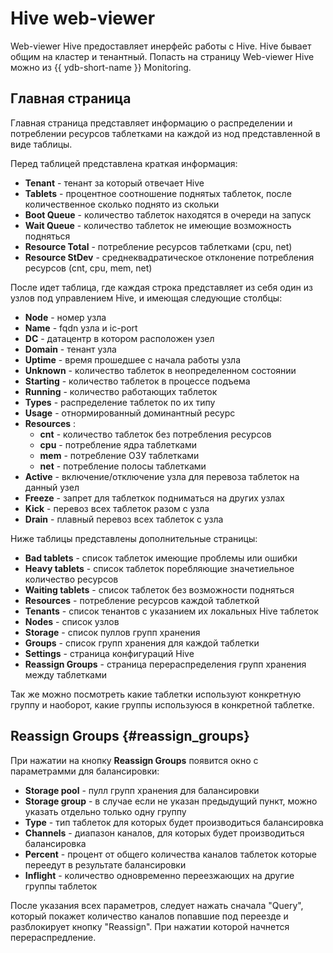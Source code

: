 # Hive web-viewer

Web-viewer Hive предоставляет инерфейс работы с Hive.
Hive бывает общим на кластер и тенантный.
Попасть на страницу Web-viewer Hive можно из {{ ydb-short-name }} Monitoring.

## Главная страница

Главная страница представляет информацию о распределении и потреблении ресурсов таблетками на каждой из нод представленной в виде таблицы.

Перед таблицей представлена краткая информация:

* **Tenant** - тенант за который отвечает Hive
* **Tablets** - процентное соотношение поднятых таблеток, после количественное сколько поднято из скольки
* **Boot Queue** - количество таблеток находятся в очереди на запуск
* **Wait Queue** - количество таблеток не имеющие возможность подняться
* **Resource Total** - потребление ресурсов таблетками (cpu, net)
* **Resource StDev** - cреднеквадратическое отклонение потребления ресурсов (cnt, cpu, mem, net)

После идет таблица, где каждая строка представляет из себя один из узлов под управлением Hive, и имеющая следующие столбцы:

* **Node** - номер узла
* **Name** - fqdn узла и ic-port
* **DC** - датацентр в котором расположен узел
* **Domain** - тенант узла
* **Uptime** - время прошедшее с начала работы узла
* **Unknown** - количество таблеток в неопределенном состоянии
* **Starting** - количество таблеток в процессе подъема
* **Running** - количество работающих таблеток
* **Types** - распределение таблеток по их типу
* **Usage** - отнормированный доминантный ресурс
* **Resources** :
  * **cnt** - количество таблеток без потребления ресурсов
  * **cpu** - потребление ядра таблетками
  * **mem** - потребление ОЗУ таблетками
  * **net** - потребление полосы таблетками
* **Active** - включение/отключение узла для перевоза таблеток на данный узел
* **Freeze** - запрет для таблеткок подниматься на других узлах
* **Kick** - перевоз всех таблеток разом с узла
* **Drain** - плавный перевоз всех таблеток с узла

Ниже таблицы представлены дополнительные страницы:

* **Bad tablets** - список таблеток имеющие проблемы или ошибки
* **Heavy tablets** - список таблеток поребляющие значетиельное количество ресурсов
* **Waiting tablets** - список таблеток без возможности подняться
* **Resources** - потребление ресурсов каждой таблеткой
* **Tenants** - список тенантов с указанием их локальных Hive таблеток
* **Nodes** -  список узлов
* **Storage** - список пуллов групп хранения
* **Groups** - список групп хранения для каждой таблетки
* **Settings** - страница конфигураций Hive
* **Reassign Groups** - страница перераспределения групп хранения между таблетками

Так же можно посмотреть какие таблетки используют конкретную группу и наоборот, какие группы используюся в конкретной таблетке.

## Reassign Groups {#reassign_groups}

При нажатии на кнопку **Reassign Groups** появится окно с параметрамми для балансировки:

* **Storage pool** - пулл групп хранения для балансировки
* **Storage group** - в случае если не указан предыдущий пункт, можно указать отдельно только одну группу
* **Type** - тип таблеток для которых будет производиться балансировка
* **Channels** - диапазон каналов, для которых будет производиться балансировка
* **Percent** - процент от общего количества каналов таблеток которые переедут в результате балансировки
* **Inflight** - количество одновременно переезжающих на другие группы таблеток

После указания всех параметров, следует нажать сначала "Query", который покажет количество каналов попавшие под переезде и разблокирует кнопку "Reassign".
При нажатии которой начнется перераспредление.
